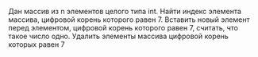 Дан массив из n элементов целого типа int. Найти индекс элемента массива, цифровой корень которого равен 7. Вставить новый элемент перед элементом, цифровой корень которого равен 7, считать, что такое число одно. Удалить элементы массива цифровой корень которых равен 7
